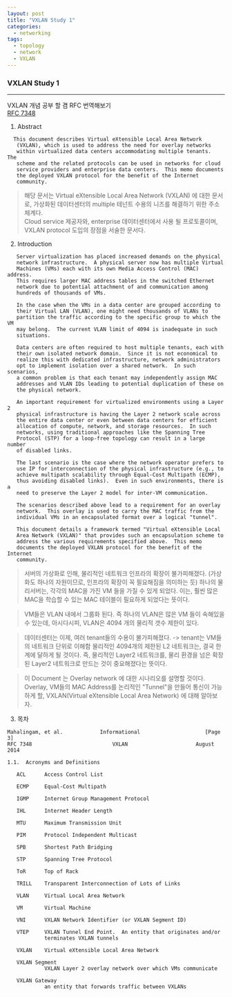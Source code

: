 ```yaml
---
layout: post
title: "VXLAN Study 1"
categories:
  - networking
tags:
  - topology
  - network
  - VXLAN
---
```


### VXLAN Study 1

-----
VXLAN 개념 공부 할 겸 RFC 번역해보기  
[RFC 7348](https://datatracker.ietf.org/doc/rfc7348/?include_text=1)


1. Abstract  
```
  This document describes Virtual eXtensible Local Area Network
   (VXLAN), which is used to address the need for overlay networks
   within virtualized data centers accommodating multiple tenants.  The
   scheme and the related protocols can be used in networks for cloud
   service providers and enterprise data centers.  This memo documents
   the deployed VXLAN protocol for the benefit of the Internet
   community.
```
> 해당 문서는 Virtual eXtensible Local Area Network (VXLAN) 에 대한 문서로, 가상화된 데이터센터의 multiple 테넌트 수용의 니즈를 해결하기 위한 주소 체계다.   
Cloud service 제공자와, enterprise 데이터센터에서 사용 될 프로토콜이며, VXLAN protocol 도입의 장점을 서술한 문서다.

  
2. Introduction
```
   Server virtualization has placed increased demands on the physical
   network infrastructure.  A physical server now has multiple Virtual
   Machines (VMs) each with its own Media Access Control (MAC) address.
   This requires larger MAC address tables in the switched Ethernet
   network due to potential attachment of and communication among
   hundreds of thousands of VMs.

   In the case when the VMs in a data center are grouped according to
   their Virtual LAN (VLAN), one might need thousands of VLANs to
   partition the traffic according to the specific group to which the VM
   may belong.  The current VLAN limit of 4094 is inadequate in such
   situations.

   Data centers are often required to host multiple tenants, each with
   their own isolated network domain.  Since it is not economical to
   realize this with dedicated infrastructure, network administrators
   opt to implement isolation over a shared network.  In such scenarios,
   a common problem is that each tenant may independently assign MAC
   addresses and VLAN IDs leading to potential duplication of these on
   the physical network.

   An important requirement for virtualized environments using a Layer 2
   physical infrastructure is having the Layer 2 network scale across
   the entire data center or even between data centers for efficient
   allocation of compute, network, and storage resources.  In such
   networks, using traditional approaches like the Spanning Tree
   Protocol (STP) for a loop-free topology can result in a large number
   of disabled links.

   The last scenario is the case where the network operator prefers to
   use IP for interconnection of the physical infrastructure (e.g., to
   achieve multipath scalability through Equal-Cost Multipath (ECMP),
   thus avoiding disabled links).  Even in such environments, there is a
   need to preserve the Layer 2 model for inter-VM communication.

   The scenarios described above lead to a requirement for an overlay
   network.  This overlay is used to carry the MAC traffic from the
   individual VMs in an encapsulated format over a logical "tunnel".

   This document details a framework termed "Virtual eXtensible Local
   Area Network (VXLAN)" that provides such an encapsulation scheme to
   address the various requirements specified above.  This memo
   documents the deployed VXLAN protocol for the benefit of the Internet
   community.
```
  
> 서버의 가상화로 인해, 물리적인 네트워크 인프라의 확장이 불가피해졌다. (가상화도 하나의 자원이므로, 인프라의 확장이 꼭 필요해짐을 의미하는 듯) 하나의 물리서버는, 각각의 MAC을 가진 VM 들을 가질 수 있게 되었다. 이는, 훨씬 많은 MAC을 학습할 수 있는 MAC 테이블이 필요하게 되었다는 뜻이다.

> VM들은 VLAN 내에서 그룹화 된다. 즉 하나의 VLAN은 많은 VM 들이 속해있을 수 있는데, 아시다시피, VLAN은 4094 개의 물리적 갯수 제한이 있다.

> 데이터센터는 이제, 여러 tenant들의 수용이 불가피해졌다.
-> tenant는 VM들의 네트워크 단위로 이해함
물리적인 4094개의 제한된 L2 네트워크는, 결국 한계에 달하게 될 것이다. 즉, 물리적인 Layer2 네트워크를, 물리 환경을 넘은 확장된 Layer2 네트워크로 만드는 것이 중요해졌다는 뜻이다.

> 이 Document 는 Overlay network 에 대한 시나리오를 설명할 것이다. Overlay, VM들의 MAC Address를 논리적인 "Tunnel"을 만들어 통신이 가능하게 할, VXLAN(Virtual eXtensible Local Area Network) 에 대해 알아보자.


3. 목차  
  
```
Mahalingam, et al.            Informational                     [Page 3]
RFC 7348                          VXLAN                      August 2014

1.1.  Acronyms and Definitions

   ACL      Access Control List

   ECMP     Equal-Cost Multipath

   IGMP     Internet Group Management Protocol

   IHL      Internet Header Length

   MTU      Maximum Transmission Unit

   PIM      Protocol Independent Multicast

   SPB      Shortest Path Bridging

   STP      Spanning Tree Protocol

   ToR      Top of Rack

   TRILL    Transparent Interconnection of Lots of Links

   VLAN     Virtual Local Area Network

   VM       Virtual Machine

   VNI      VXLAN Network Identifier (or VXLAN Segment ID)

   VTEP     VXLAN Tunnel End Point.  An entity that originates and/or
            terminates VXLAN tunnels

   VXLAN    Virtual eXtensible Local Area Network

   VXLAN Segment
            VXLAN Layer 2 overlay network over which VMs communicate

   VXLAN Gateway
            an entity that forwards traffic between VXLANs
```